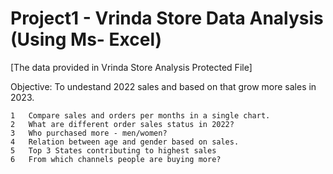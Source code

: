 # Project1 - Vrinda Store Data Analysis (Using Ms- Excel)
[The data provided in Vrinda Store Analysis Protected File]

  Objective: To undestand 2022 sales and based on that grow more sales in 2023.							
																
    1	Compare sales and orders per months in a single chart.  
    2   What are different order sales status in 2022?											
    3	Who purchased more - men/women?											
    4	Relation between age and gender based on sales.											
    5	Top 3 States contributing to highest sales											
    6	From which channels people are buying more?											
   											

